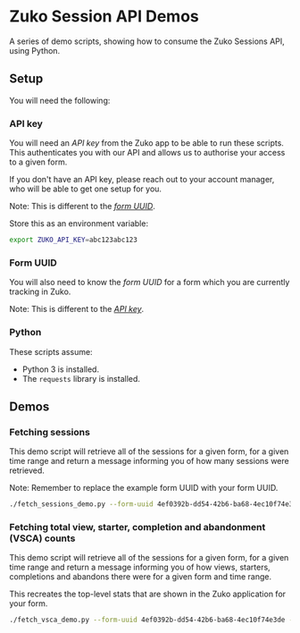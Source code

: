 # Zuko Session API Demos

A series of demo scripts, showing how to consume the Zuko Sessions API, using Python.

## Setup

You will need the following:

### API key

You will need an _API key_ from the Zuko app to be able to run these scripts. This authenticates you with our API and allows us to authorise your access to a given form.

If you don't have an API key, please reach out to your account manager, who will be able to get one setup for you.

Note: This is different to the [_form UUID_](#form-uuid).

Store this as an environment variable:

```bash
export ZUKO_API_KEY=abc123abc123
```

### Form UUID

You will also need to know the _form UUID_ for a form which you are currently tracking in Zuko.

Note: This is different to the [_API key_](#api-key).

### Python

These scripts assume:

* Python 3 is installed.
* The `requests` library is installed.

## Demos

### Fetching sessions

This demo script will retrieve all of the sessions for a given form, for a given time range and return a message informing you of how many sessions were retrieved.

Note: Remember to replace the example form UUID with your form UUID.

```bash
./fetch_sessions_demo.py --form-uuid 4ef0392b-dd54-42b6-ba68-4ec10f74e3de --start-time 2023-03-01T00:00:00Z --end-time 2023-04-01T00:00:00Z
```

### Fetching total view, starter, completion and abandonment (VSCA) counts

This demo script will retrieve all of the sessions for a given form, for a given time range and return a message informing you of how views, starters, completions and abandons there were for a given form and time range.

This recreates the top-level stats that are shown in the Zuko application for your form.

```bash
./fetch_vsca_demo.py --form-uuid 4ef0392b-dd54-42b6-ba68-4ec10f74e3de --start-time 2023-03-01T00:00:00Z --end-time 2023-04-01T00:00:00Z
```
